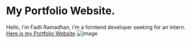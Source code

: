 # My Portfolio Website.
Hello, i'm Fadli Ramadhan, i'm a forntend developer seeking for an intern.
[Here is my Portfolio Website]([https://link-url-here.org](https://portfolio-websites-eight.vercel.app/)https://portfolio-websites-eight.vercel.app/)
![image](https://github.com/FadliNur31/Portfolio-Websites/assets/133163475/ca589c5f-54eb-44a7-92a6-9d209338584c)

